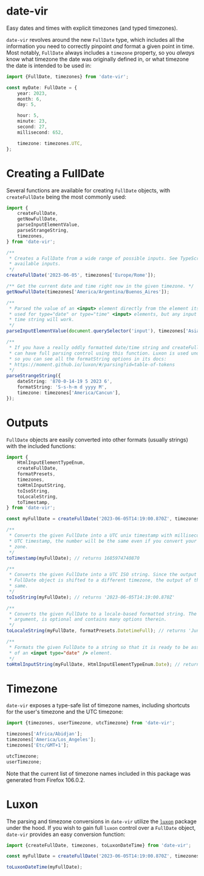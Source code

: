 # date-vir

Easy dates and times with explicit timezones (and typed timezones).

`date-vir` revolves around the new `FullDate` type, which includes all the information you need to correctly pinpoint _and_ format a given point in time. Most notably, `FullDate` always includes a `timezone` property, so you _always_ know what timezone the date was originally defined in, or what timezone the date is intended to be used in:

<!-- example-link: src/readme-examples/full-date.example.ts -->

```TypeScript
import {FullDate, timezones} from 'date-vir';

const myDate: FullDate = {
    year: 2023,
    month: 6,
    day: 5,

    hour: 5,
    minute: 23,
    second: 27,
    millisecond: 652,

    timezone: timezones.UTC,
};
```

# Creating a FullDate

Several functions are available for creating `FullDate` objects, with `createFullDate` being the most commonly used:

<!-- example-link: src/readme-examples/full-date-creation.example.ts -->

```TypeScript
import {
    createFullDate,
    getNowFullDate,
    parseInputElementValue,
    parseStrangeString,
    timezones,
} from 'date-vir';

/**
 * Creates a FullDate from a wide range of possible inputs. See TypeScript types for full details on
 * available inputs.
 */
createFullDate('2023-06-05', timezones['Europe/Rome']);

/** Get the current date and time right now in the given timezone. */
getNowFullDate(timezones['America/Argentina/Buenos_Aires']);

/**
 * Parsed the value of an <input> element directly from the element itself. This is intended to be
 * used for type="date" or type="time" <input> elements, but any input element with a valid date or
 * time string will work.
 */
parseInputElementValue(document.querySelector('input'), timezones['Asia/Tokyo']);

/**
 * If you have a really oddly formatted date/time string and createFullDate does not suffice, you
 * can have full parsing control using this function. Luxon is used under the hood for this parsing,
 * so you can see all the formatString options in its docs:
 * https://moment.github.io/luxon/#/parsing?id=table-of-tokens
 */
parseStrangeString({
    dateString: '870-0-14-19 5 2023 6',
    formatString: 'S-s-h-m d yyyy M',
    timezone: timezones['America/Cancun'],
});
```

# Outputs

`FullDate` objects are easily converted into other formats (usually strings) with the included functions:

<!-- example-link: src/readme-examples/full-date-conversions.example.ts -->

```TypeScript
import {
    HtmlInputElementTypeEnum,
    createFullDate,
    formatPresets,
    timezones,
    toHtmlInputString,
    toIsoString,
    toLocaleString,
    toTimestamp,
} from 'date-vir';

const myFullDate = createFullDate('2023-06-05T14:19:00.870Z', timezones['America/Chicago']);

/**
 * Converts the given FullDate into a UTC unix timestamp with milliseconds. Since the output is a
 * UTC timestamp, the number will be the same even if you convert your FullDate to a different time
 * zone.
 */
toTimestamp(myFullDate); // returns 1685974740870

/**
 * Converts the given FullDate into a UTC ISO string. Since the output is in UTC, even if your
 * FullDate object is shifted to a different timezone, the output of this function will be the
 * same.
 */
toIsoString(myFullDate); // returns '2023-06-05T14:19:00.870Z'

/**
 * Converts the given FullDate to a locale-based formatted string. The second argument, the options
 * argument, is optional and contains many options therein.
 */
toLocaleString(myFullDate, formatPresets.DatetimeFull); // returns 'June 5, 2023 at 9:19 AM CDT' in the en-us locale

/**
 * Formats the given FullDate to a string so that it is ready to be assigned to the value attribute
 * of an <input type="date" /> element.
 */
toHtmlInputString(myFullDate, HtmlInputElementTypeEnum.Date); // returns '2023-06-05'
```

# Timezone

`date-vir` exposes a type-safe list of timezone names, including shortcuts for the user's timezone and the UTC timezone:

<!-- example-link: src/readme-examples/timezones.example.ts -->

```TypeScript
import {timezones, userTimezone, utcTimezone} from 'date-vir';

timezones['Africa/Abidjan'];
timezones['America/Los_Angeles'];
timezones['Etc/GMT+1'];

utcTimezone;
userTimezone;
```

Note that the current list of timezone names included in this package was generated from Firefox 106.0.2.

# Luxon

The parsing and timezone conversions in `date-vir` utilize the [`luxon`](https://www.npmjs.com/luxon) package under the hood. If you wish to gain full `luxon` control over a `FullDate` object, `date-vir` provides an easy conversion function:

<!-- example-link: src/readme-examples/luxon-conversion.example.ts -->

```TypeScript
import {createFullDate, timezones, toLuxonDateTime} from 'date-vir';

const myFullDate = createFullDate('2023-06-05T14:19:00.870Z', timezones['America/Chicago']);

toLuxonDateTime(myFullDate);
```

